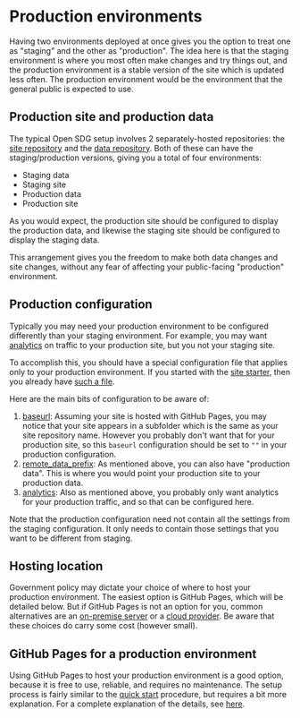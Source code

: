 <h1>Production environments</h1>

Having two environments deployed at once gives you the option to treat one as "staging" and the other as "production". The idea here is that the staging environment is where you most often make changes and try things out, and the production environment is a stable version of the site which is updated less often. The production environment would be the environment that the general public is expected to use.

## Production site and production data

The typical Open SDG setup involves 2 separately-hosted repositories: the [site repository](../glossary/#site-repository) and the [data repository](../glossary/#data-repository). Both of these can have the staging/production versions, giving you a total of four environments:

* Staging data
* Staging site
* Production data
* Production site

As you would expect, the production site should be configured to display the production data, and likewise the staging site should be configured to display the staging data.

This arrangement gives you the freedom to make both data changes and site changes, without any fear of affecting your public-facing "production" environment.

## Production configuration

Typically you may need your production environment to be configured differently than your staging environment. For example, you may want [analytics](../analytics.md) on traffic to your production site, but you not your staging site.

To accomplish this, you should have a special configuration file that applies only to your production environment. If you started with the [site starter](https://github.com/open-sdg/open-sdg-site-starter), then you already have [such a file](https://github.com/open-sdg/open-sdg-site-starter/blob/develop/_config_prod.yml).

Here are the main bits of configuration to be aware of:

1. [baseurl](https://github.com/open-sdg/open-sdg-site-starter/blob/develop/_config_prod.yml#L14): Assuming your site is hosted with GitHub Pages, you may notice that your site appears in a subfolder which is the same as your site repository name. However you probably don't want that for your production site, so this `baseurl` configuration should be set to `""` in your production configuration.
2. [remote_data_prefix](https://github.com/open-sdg/open-sdg-site-starter/blob/develop/_config_prod.yml#L17): As mentioned above, you can also have "production data". This is where you would point your production site to your production data.
3. [analytics](https://github.com/open-sdg/open-sdg-site-starter/blob/develop/_config_prod.yml#L19): Also as mentioned above, you probably only want analytics for your production traffic, and so that can be configured here.

Note that the production configuration need not contain all the settings from the staging configuration. It only needs to contain those settings that you want to be different from staging.

## Hosting location

Government policy may dictate your choice of where to host your production environment. The easiest option is GitHub Pages, which will be detailed below. But if GitHub Pages is not an option for you, common alternatives are an [on-premise server](./linux-server.md) or a [cloud provider](./aws-s3.md). Be aware that these choices do carry some cost (however small).

## GitHub Pages for a production environment

Using GitHub Pages to host your production environment is a good option, because it is free to use, reliable, and requires no maintenance. The setup process is fairly similar to the [quick start](../quick-start.md) procedure, but requires a bit more explanation. For a complete explanation of the details, see [here](../github-pages-production.md).

